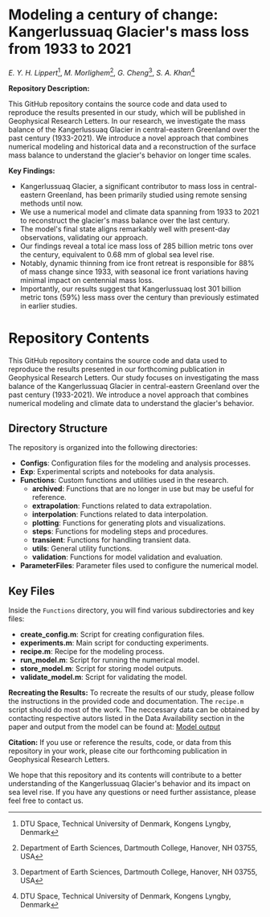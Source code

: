 # Modeling a century of change: Kangerlussuaq Glacier's mass loss from 1933 to 2021
*E. Y. H. Lippert*[^1^], *M. Morlighem*[^2^], *G. Cheng*[^2^], *S. A. Khan*[^1^]
[^1^]: DTU Space, Technical University of Denmark, Kongens Lyngby, Denmark
[^2^]: Department of Earth Sciences, Dartmouth College, Hanover, NH 03755, USA

**Repository Description:**

This GitHub repository contains the source code and data used to reproduce the results presented in our study, which will be published in Geophysical Research Letters. In our research, we investigate the mass balance of the Kangerlussuaq Glacier in central-eastern Greenland over the past century (1933-2021). We introduce a novel approach that combines numerical modeling and historical data and a reconstruction of the surface mass balance to understand the glacier's behavior on longer time scales.

**Key Findings:**
- Kangerlussuaq Glacier, a significant contributor to mass loss in central-eastern Greenland, has been primarily studied using remote sensing methods until now.
- We use a numerical model and climate data spanning from 1933 to 2021 to reconstruct the glacier's mass balance over the last century.
- The model's final state aligns remarkably well with present-day observations, validating our approach.
- Our findings reveal a total ice mass loss of 285 billion metric tons over the century, equivalent to 0.68 mm of global sea level rise.
- Notably, dynamic thinning from ice front retreat is responsible for 88% of mass change since 1933, with seasonal ice front variations having minimal impact on centennial mass loss.
- Importantly, our results suggest that Kangerlussuaq lost 301 billion metric tons (59%) less mass over the century than previously estimated in earlier studies.

# Repository Contents

This GitHub repository contains the source code and data used to reproduce the results presented in our forthcoming publication in Geophysical Research Letters. Our study focuses on investigating the mass balance of the Kangerlussuaq Glacier in central-eastern Greenland over the past century (1933-2021). We introduce a novel approach that combines numerical modeling and climate data to understand the glacier's behavior.

## Directory Structure

The repository is organized into the following directories:

- **Configs**: Configuration files for the modeling and analysis processes.
- **Exp**: Experimental scripts and notebooks for data analysis.
- **Functions**: Custom functions and utilities used in the research.
  - **archived**: Functions that are no longer in use but may be useful for reference.
  - **extrapolation**: Functions related to data extrapolation.
  - **interpolation**: Functions related to data interpolation.
  - **plotting**: Functions for generating plots and visualizations.
  - **steps**: Functions for modeling steps and procedures.
  - **transient**: Functions for handling transient data.
  - **utils**: General utility functions.
  - **validation**: Functions for model validation and evaluation.
- **ParameterFiles**: Parameter files used to configure the numerical model.

## Key Files

Inside the `Functions` directory, you will find various subdirectories and key files:

- **create_config.m**: Script for creating configuration files.
- **experiments.m**: Main script for conducting experiments.
- **recipe.m**: Recipe for the modeling process.
- **run_model.m**: Script for running the numerical model.
- **store_model.m**: Script for storing model outputs.
- **validate_model.m**: Script for validating the model.

**Recreating the Results:**
To recreate the results of our study, please follow the instructions in the provided code and documentation. The `recipe.m` script should do most of the work.
The neccessary data can be obtained by contacting respective autors listed in the Data Availability section in the paper and output from the model can be found at: [Model output](10.5281/zenodo.8268754)

**Citation:**
If you use or reference the results, code, or data from this repository in your work, please cite our forthcoming publication in Geophysical Research Letters.

We hope that this repository and its contents will contribute to a better understanding of the Kangerlussuaq Glacier's behavior and its impact on sea level rise. If you have any questions or need further assistance, please feel free to contact us.
